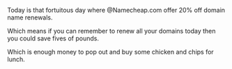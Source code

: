 Today is that fortuitous day where @Namecheap.com offer 20% off domain name renewals.

Which means if you can remember to renew all your domains today then you could save fives of pounds.

Which is enough money to pop out and buy some chicken and chips for lunch.